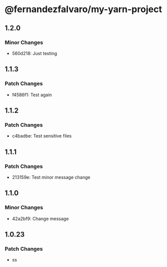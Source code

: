 # @fernandezfalvaro/my-yarn-project

## 1.2.0

### Minor Changes

- 560d218: Just testing

## 1.1.3

### Patch Changes

- f4586f1: Test again

## 1.1.2

### Patch Changes

- c4badbe: Test sensitive files

## 1.1.1

### Patch Changes

- 213159e: Test minor message change

## 1.1.0

### Minor Changes

- 42a2bf9: Change message

## 1.0.23

### Patch Changes

- ss
